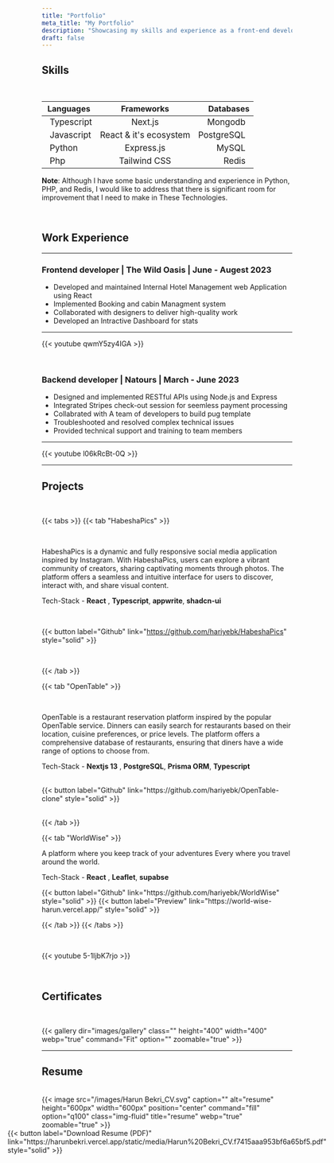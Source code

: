 ```yaml
---
title: "Portfolio"
meta_title: "My Portfolio"
description: "Showcasing my skills and experience as a front-end developer"
draft: false
---
```


## Skills

<br>

|  <span style="font-size: 16px;"> Languages </span>       | <span style="font-size: 16px;"> Frameworks </span>     | <span style="font-size: 16px;"> Databases </span> |
| ------------- | :-----------: | ----: |
| <span style="font-size: 17px; padding-left: 8px">Typescript</span>     | <span style="font-size: 17px;">Next.js</span> | <span style="font-size: 17px; padding-right: 8px">Mongodb</span> |
| <span style="font-size: 17px; padding-left: 8px">Javascript</span>     | <span style="font-size: 17px;">React & it's ecosystem</span>    | <span style="font-size: 17px; padding-right: 8px">PostgreSQL</span> |
| <span style="font-size: 17px; padding-left: 8px">Python</span> |  <span style="font-size: 17px;">Express.js</span>   |   <span style="font-size: 17px; padding-right: 8px">MySQL</span> | 
| <span style="font-size: 17px; padding-left: 8px">Php</span> |  <span style="font-size: 17px;">Tailwind CSS</span>   |   <span style="font-size: 17px; padding-right: 8px">Redis</span> | 

**Note**:   Although I have some basic understanding and experience in Python, PHP, and Redis, I would like to address that  there is significant room for improvement that I need to make in These Technologies.

<br>

## Work Experience

<hr>

### Frontend developer | The Wild Oasis | June - Augest 2023


* Developed and maintained Internal Hotel Management web Application using React
* Implemented Booking and cabin Managment system
* Collaborated with designers to deliver high-quality work
* Developed an Intractive Dashboard for stats
<hr>

<!-- <span style = "display: flex; align-items: center; justify-content: center;"> -->
 <!-- {{< video src="https://youtu.be/qwmY5zy4IGA" width="80%" height="60%" autoplay="false" loop="false" muted="false" controls="false" class="rounded-lg" >}} -->
 
  {{< youtube qwmY5zy4IGA >}}

<!-- </span> -->


<br>

### Backend developer | Natours | March - June 2023


* Designed and implemented RESTful APIs using Node.js and Express
* Integrated Stripes check-out session for seemless payment processing
* Collabrated with A team of developers to build pug template
* Troubleshooted and resolved complex technical issues
* Provided technical support and training to team members

<hr>

<!-- <span style = "display: flex; align-items: center; justify-content: center"> 

</span> -->

  {{< youtube l06kRcBt-0Q >}}

<hr>



## Projects

<br>

{{< tabs >}}
{{< tab "HabeshaPics" >}}

<br>

HabeshaPics is a dynamic and fully responsive social media application inspired by Instagram. With HabeshaPics, users can explore a vibrant community of creators, sharing captivating moments through photos. The platform offers a seamless and intuitive interface for users to discover, interact with, and share visual content.

Tech-Stack - **React** , **Typescript**, **appwrite**, **shadcn-ui**

<br>

{{< button label="Github" link="https://github.com/hariyebk/HabeshaPics" style="solid" >}}

<br>

{{< /tab >}}

{{< tab "OpenTable" >}}

<br>

OpenTable is a restaurant reservation platform inspired by the popular OpenTable service. Dinners can easily search for restaurants based on their location, cuisine preferences, or price levels. The platform offers a comprehensive database of restaurants, ensuring that diners have a wide range of options to choose from.

Tech-Stack - **Nextjs 13** , **PostgreSQL**, **Prisma ORM**, **Typescript**

<br>

<span style = "display: flex; gap: 20px;">
{{< button label="Github" link="https://github.com/hariyebk/OpenTable-clone" style="solid" >}}</span>

<br>

{{< /tab >}}

{{< tab "WorldWise" >}}

A platform where you keep track of your adventures Every where you travel around the world.

Tech-Stack - **React** , **Leaflet**, **supabse**

<span style = "display: flex; gap: 20px;">
{{< button label="Github" link="https://github.com/hariyebk/WorldWise" style="solid" >}} {{< button label="Preview" link="https://world-wise-harun.vercel.app/" style="solid" >}}  </span>

{{< /tab >}}
{{< /tabs >}}

<br>

<!-- <span style = "display: flex; align-items: center; justify-content: center"> 
{{< video src="https://www.youtube.com/watch?v=5-1IjbK7rjo" width="80%" height="100%" autoplay="true" loop="false" muted="false" controls="true" class="rounded-lg" >}}
</span> -->

  {{< youtube 5-1IjbK7rjo >}}


<br>

## Certificates

<br>

{{< gallery dir="images/gallery" class="" height="400" width="400" webp="true" command="Fit" option="" zoomable="true" >}}

<hr>

## Resume

<br>
{{< image src="/images/Harun Bekri_CV.svg" caption="" alt="resume" height="600px" width="600px" position="center" command="fill" option="q100" class="img-fluid" title="resume"  webp="true" zoomable="true" >}}

<br>

<span style = "display: flex; justify-content: center;">
{{< button label="Download Resume (PDF)" link="https://harunbekri.vercel.app/static/media/Harun%20Bekri_CV.f7415aaa953bf6a65bf5.pdf" style="solid" >}}
</span>
